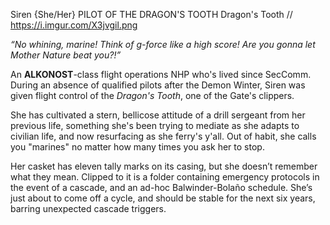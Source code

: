 Siren {She/Her}
PILOT OF THE DRAGON'S TOOTH
Dragon's Tooth //
https://i.imgur.com/X3jvgil.png

*“No whining, marine! Think of g-force like a high score! Are you gonna let Mother Nature beat you?!”*


An **ALKONOST**-class flight operations NHP who's lived since SecComm. During an absence of qualified pilots after the Demon Winter, Siren was given flight control of the *Dragon's Tooth*, one of the Gate's clippers.

She has cultivated a stern, bellicose attitude of a drill sergeant from her previous life, something she's been trying to mediate as she adapts to civilian life, and now resurfacing as she ferry's y'all.
Out of habit, she calls you "marines" no matter how many times you ask her to stop.

Her casket has eleven tally marks on its casing, but she doesn’t remember what they mean. Clipped to it is a folder containing emergency protocols in the event of a cascade, and an ad-hoc Balwinder-Bolaño schedule.
She’s just about to come off a cycle, and should be stable for the next six years, barring unexpected cascade triggers.
